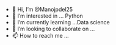 - 👋 Hi, I’m @Manojpdel25
- 👀 I’m interested in ... Python
- 🌱 I’m currently learning ...Data science
- 💞️ I’m looking to collaborate on ...
- 📫 How to reach me ...

<!---
Manojpdel25/Manojpdel25 is a ✨ special ✨ repository because its `README.md` (this file) appears on your GitHub profile.
You can click the Preview link to take a look at your changes.
--->
